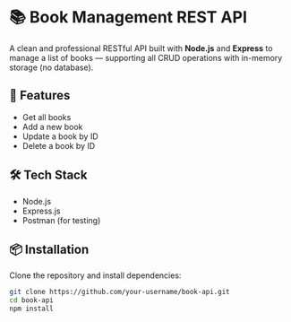 # 📚 Book Management REST API

A clean and professional RESTful API built with **Node.js** and **Express** to manage a list of books — supporting all CRUD operations with in-memory storage (no database).

## 🚀 Features

- Get all books
- Add a new book
- Update a book by ID
- Delete a book by ID

## 🛠 Tech Stack

- Node.js
- Express.js
- Postman (for testing)

## 📦 Installation

Clone the repository and install dependencies:

```bash
git clone https://github.com/your-username/book-api.git
cd book-api
npm install
